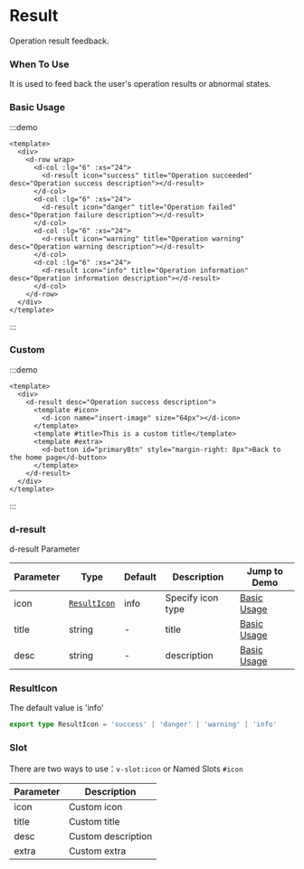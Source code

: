 # Result

Operation result feedback.

### When To Use

It is used to feed back the user's operation results or abnormal states.

### Basic Usage

:::demo

```vue
<template>
  <div>
    <d-row wrap>
      <d-col :lg="6" :xs="24">
        <d-result icon="success" title="Operation succeeded" desc="Operation success description"></d-result>
      </d-col>
      <d-col :lg="6" :xs="24">
        <d-result icon="danger" title="Operation failed" desc="Operation failure description"></d-result>
      </d-col>
      <d-col :lg="6" :xs="24">
        <d-result icon="warning" title="Operation warning" desc="Operation warning description"></d-result>
      </d-col>
      <d-col :lg="6" :xs="24">
        <d-result icon="info" title="Operation information" desc="Operation information description"></d-result>
      </d-col>
    </d-row>
  </div>
</template>
```

:::

### Custom

:::demo

```vue
<template>
  <div>
    <d-result desc="Operation success description">
      <template #icon>
        <d-icon name="insert-image" size="64px"></d-icon>
      </template>
      <template #title>This is a custom title</template>
      <template #extra>
        <d-button id="primaryBtn" style="margin-right: 8px">Back to the home page</d-button>
      </template>
    </d-result>
  </div>
</template>
```

:::

### d-result

d-result Parameter

| Parameter | Type                        | Default | Description       | Jump to Demo                |
| --------- | --------------------------- | ------- | ----------------- | --------------------------- |
| icon      | [`ResultIcon`](#ResultIcon) | info    | Specify icon type | [Basic Usage](#basic-usage) |
| title     | string                      | -       | title             | [Basic Usage](#basic-usage) |
| desc      | string                      | -       | description       | [Basic Usage](#basic-usage) |

### ResultIcon

The default value is 'info'

```ts
export type ResultIcon = 'success' | 'danger' | 'warning' | 'info'
```

### Slot

There are two ways to use：`v-slot:icon` or Named Slots `#icon`

| Parameter | Description        |
| --------- | ------------------ |
| icon      | Custom icon        |
| title     | Custom title       |
| desc      | Custom description |
| extra     | Custom extra       |
